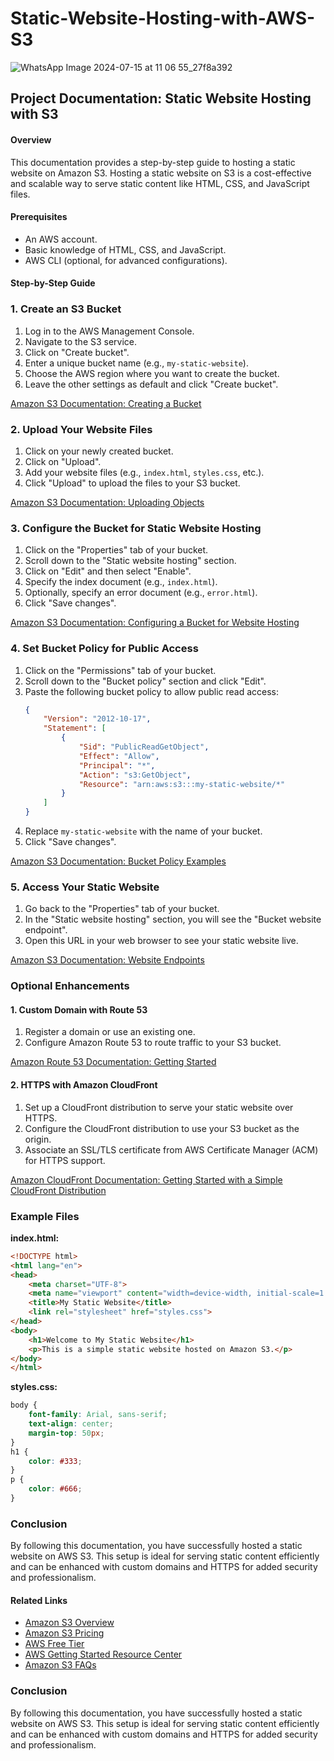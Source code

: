 # Static-Website-Hosting-with-AWS-S3

![WhatsApp Image 2024-07-15 at 11 06 55_27f8a392](https://github.com/user-attachments/assets/1f201356-827f-40ff-9edf-0626c3e28ad9)
## Project Documentation: Static Website Hosting with S3

#### Overview

This documentation provides a step-by-step guide to hosting a static website on Amazon S3. Hosting a static website on S3 is a cost-effective and scalable way to serve static content like HTML, CSS, and JavaScript files.

#### Prerequisites

- An AWS account.
- Basic knowledge of HTML, CSS, and JavaScript.
- AWS CLI (optional, for advanced configurations).

#### Step-by-Step Guide

### 1. Create an S3 Bucket

1. Log in to the AWS Management Console.
2. Navigate to the S3 service.
3. Click on "Create bucket".
4. Enter a unique bucket name (e.g., `my-static-website`).
5. Choose the AWS region where you want to create the bucket.
6. Leave the other settings as default and click "Create bucket".

[Amazon S3 Documentation: Creating a Bucket](https://docs.aws.amazon.com/AmazonS3/latest/userguide/creating-bucket.html)

### 2. Upload Your Website Files

1. Click on your newly created bucket.
2. Click on "Upload".
3. Add your website files (e.g., `index.html`, `styles.css`, etc.).
4. Click "Upload" to upload the files to your S3 bucket.

[Amazon S3 Documentation: Uploading Objects](https://docs.aws.amazon.com/AmazonS3/latest/userguide/upload-objects.html)

### 3. Configure the Bucket for Static Website Hosting

1. Click on the "Properties" tab of your bucket.
2. Scroll down to the "Static website hosting" section.
3. Click on "Edit" and then select "Enable".
4. Specify the index document (e.g., `index.html`).
5. Optionally, specify an error document (e.g., `error.html`).
6. Click "Save changes".

[Amazon S3 Documentation: Configuring a Bucket for Website Hosting](https://docs.aws.amazon.com/AmazonS3/latest/userguide/WebsiteHosting.html)

### 4. Set Bucket Policy for Public Access

1. Click on the "Permissions" tab of your bucket.
2. Scroll down to the "Bucket policy" section and click "Edit".
3. Paste the following bucket policy to allow public read access:
    ```json
    {
        "Version": "2012-10-17",
        "Statement": [
            {
                "Sid": "PublicReadGetObject",
                "Effect": "Allow",
                "Principal": "*",
                "Action": "s3:GetObject",
                "Resource": "arn:aws:s3:::my-static-website/*"
            }
        ]
    }
    ```
4. Replace `my-static-website` with the name of your bucket.
5. Click "Save changes".

[Amazon S3 Documentation: Bucket Policy Examples](https://docs.aws.amazon.com/AmazonS3/latest/userguide/example-bucket-policies.html)

### 5. Access Your Static Website

1. Go back to the "Properties" tab of your bucket.
2. In the "Static website hosting" section, you will see the "Bucket website endpoint".
3. Open this URL in your web browser to see your static website live.

[Amazon S3 Documentation: Website Endpoints](https://docs.aws.amazon.com/AmazonS3/latest/userguide/WebsiteEndpoints.html)

### Optional Enhancements

#### 1. Custom Domain with Route 53

1. Register a domain or use an existing one.
2. Configure Amazon Route 53 to route traffic to your S3 bucket.

[Amazon Route 53 Documentation: Getting Started](https://docs.aws.amazon.com/Route53/latest/DeveloperGuide/Welcome.html)

#### 2. HTTPS with Amazon CloudFront

1. Set up a CloudFront distribution to serve your static website over HTTPS.
2. Configure the CloudFront distribution to use your S3 bucket as the origin.
3. Associate an SSL/TLS certificate from AWS Certificate Manager (ACM) for HTTPS support.

[Amazon CloudFront Documentation: Getting Started with a Simple CloudFront Distribution](https://docs.aws.amazon.com/AmazonCloudFront/latest/DeveloperGuide/GettingStarted.SimpleDistribution.html)

### Example Files

**index.html:**
```html
<!DOCTYPE html>
<html lang="en">
<head>
    <meta charset="UTF-8">
    <meta name="viewport" content="width=device-width, initial-scale=1.0">
    <title>My Static Website</title>
    <link rel="stylesheet" href="styles.css">
</head>
<body>
    <h1>Welcome to My Static Website</h1>
    <p>This is a simple static website hosted on Amazon S3.</p>
</body>
</html>
```

**styles.css:**
```css
body {
    font-family: Arial, sans-serif;
    text-align: center;
    margin-top: 50px;
}
h1 {
    color: #333;
}
p {
    color: #666;
}
```

### Conclusion

By following this documentation, you have successfully hosted a static website on AWS S3. This setup is ideal for serving static content efficiently and can be enhanced with custom domains and HTTPS for added security and professionalism.

#### Related Links

- [Amazon S3 Overview](https://aws.amazon.com/s3/)
- [Amazon S3 Pricing](https://aws.amazon.com/s3/pricing/)
- [AWS Free Tier](https://aws.amazon.com/free/)
- [AWS Getting Started Resource Center](https://aws.amazon.com/getting-started/)
- [Amazon S3 FAQs](https://aws.amazon.com/s3/faqs/)

### Conclusion

By following this documentation, you have successfully hosted a static website on AWS S3. This setup is ideal for serving static content efficiently and can be enhanced with custom domains and HTTPS for added security and professionalism.
